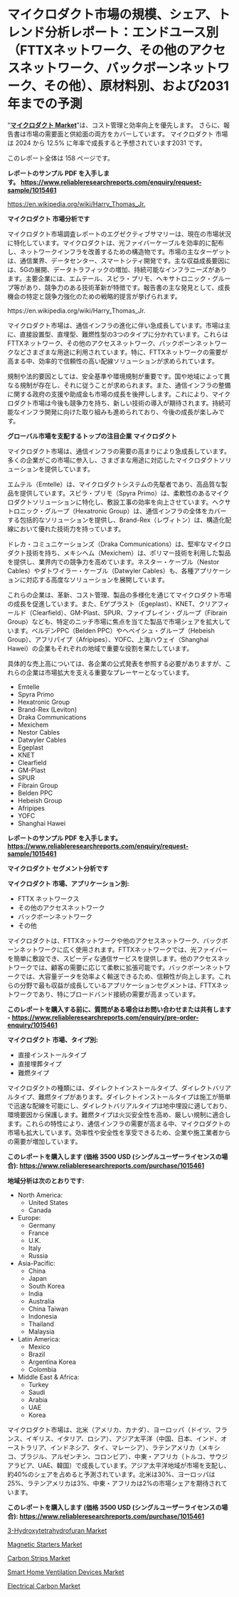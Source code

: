 <p><h1>マイクロダクト市場の規模、シェア、トレンド分析レポート：エンドユース別（FTTXネットワーク、その他のアクセスネットワーク、バックボーンネットワーク、その他）、原材料別、および2031年までの予測</h1></p><p>&ldquo;<strong><a href="https://www.reliableresearchreports.com/microducts-r1015461?utm_campaign=110&utm_medium=9&utm_source=Github&utm_content=ia&utm_term=29092024&utm_id=microducts">マイクロダクト Market</a></strong>&rdquo;は、コスト管理と効率向上を優先します。 さらに、報告書は市場の需要面と供給面の両方をカバーしています。 マイクロダクト 市場は 2024 から 12.5% に年率で成長すると予想されています2031 です。</p>
<p>このレポート全体は 158 ページです。</p>
<p><strong>レポートのサンプル PDF を入手します。&nbsp;<a href="https://www.reliableresearchreports.com/enquiry/request-sample/1015461?utm_campaign=110&utm_medium=9&utm_source=Github&utm_content=ia&utm_term=29092024&utm_id=microducts">https://www.reliableresearchreports.com/enquiry/request-sample/1015461</a></strong></p>
<p><a href="https://en.wikipedia.org/wiki/Harry_Thomas_Jr.?utm_campaign=110&utm_medium=9&utm_source=Github&utm_content=ia&utm_term=29092024&utm_id=microducts">https://en.wikipedia.org/wiki/Harry_Thomas_Jr.</a></p>
<p><strong>マイクロダクト 市場分析です</strong></p>
<p><p>マイクロダクト市場調査レポートのエグゼクティブサマリーは、現在の市場状況に特化しています。マイクロダクトは、光ファイバーケーブルを効率的に配布し、ネットワークインフラを改善するための構造物です。市場の主なターゲットは、通信業界、データセンター、スマートシティ開発です。主な収益成長要因には、5Gの展開、データトラフィックの増加、持続可能なインフラニーズがあります。主要企業には、エムテール、スピラ・プリモ、ヘキサトロニック・グループ等があり、競争力のある技術革新が特徴です。報告書の主な発見として、成長機会の特定と競争力強化のための戦略的提言が挙げられます。</p></p>
<p>https://en.wikipedia.org/wiki/Harry_Thomas_Jr.</p>
<p><p>マイクロダクト市場は、通信インフラの進化に伴い急成長しています。市場は主に、直接設置型、直埋型、難燃性型の3つのタイプに分かれています。これらはFTTXネットワーク、その他のアクセスネットワーク、バックボーンネットワークなどさまざまな用途に利用されています。特に、FTTXネットワークの需要が高まる中、効率的で信頼性の高い配線ソリューションが求められています。</p><p>規制や法的要因としては、安全基準や環境規制が重要です。国や地域によって異なる規制が存在し、それに従うことが求められます。また、通信インフラの整備に関する政府の支援や助成金も市場の成長を後押しします。これにより、マイクロダクト市場は今後も競争力を持ち、新しい技術の導入が期待されます。持続可能なインフラ開発に向けた取り組みも進められており、今後の成長が楽しみです。</p></p>
<p><strong>グローバル市場を支配するトップの注目企業 マイクロダクト</strong></p>
<p><p>マイクロダクト市場は、通信インフラの需要の高まりにより急成長しています。多くの企業がこの市場に参入し、さまざまな用途に対応したマイクロダクトソリューションを提供しています。</p><p>エムテル（Emtelle）は、マイクロダクトシステムの先駆者であり、高品質な製品を提供しています。スピラ・プリモ（Spyra Primo）は、柔軟性のあるマイクロダクトソリューションに特化し、敷設工事の効率を向上させています。ヘクサトロニック・グループ（Hexatronic Group）は、通信インフラの全体をカバーする包括的なソリューションを提供し、Brand-Rex（レヴィトン）は、構造化配線において優れた技術力を持っています。</p><p>ドレカ・コミュニケーションズ（Draka Communications）は、堅牢なマイクロダクト技術を持ち、メキシヘム（Mexichem）は、ポリマー技術を利用した製品を提供し、業界内での競争力を高めています。ネスター・ケーブル（Nestor Cables）やダトワイラー・ケーブル（Datwyler Cables）も、各種アプリケーションに対応する高度なソリューションを展開しています。</p><p>これらの企業は、革新、コスト管理、製品の多様化を通じてマイクロダクト市場の成長を促進しています。また、Eゲプラスト（Egeplast）、KNET、クリアフィールド（Clearfield）、GM-Plast、SPUR、ファイブレイン・グループ（Fibrain Group）なども、特定のニッチ市場に焦点を当てた製品で市場シェアを拡大しています。ベルデンPPC（Belden PPC）やヘベイシュ・グループ（Hebeish Group）、アフリパイプ（Afripipes）、YOFC、上海ハウェイ（Shanghai Hawei）の企業もそれぞれの地域で重要な役割を果たしています。</p><p>具体的な売上高については、各企業の公式発表を参照する必要がありますが、これらの企業は市場拡大を支える重要なプレーヤーとなっています。</p></p>
<p><ul><li>Emtelle</li><li>Spyra Primo</li><li>Hexatronic Group</li><li>Brand-Rex (Leviton)</li><li>Draka Communications</li><li>Mexichem</li><li>Nestor Cables</li><li>Datwyler Cables</li><li>Egeplast</li><li>KNET</li><li>Clearfield</li><li>GM-Plast</li><li>SPUR</li><li>Fibrain Group</li><li>Belden PPC</li><li>Hebeish Group</li><li>Afripipes</li><li>YOFC</li><li>Shanghai Hawei</li></ul></p>
<p><strong>レポートのサンプル PDF を入手します。 <a href="https://www.reliableresearchreports.com/enquiry/request-sample/1015461?utm_campaign=110&utm_medium=9&utm_source=Github&utm_content=ia&utm_term=29092024&utm_id=microducts">https://www.reliableresearchreports.com/enquiry/request-sample/1015461</a></strong></p>
<p><strong>マイクロダクト セグメント分析です</strong></p>
<p><strong>マイクロダクト 市場、アプリケーション別:</strong></p>
<p><ul><li>FTTX ネットワークス</li><li>その他のアクセスネットワーク</li><li>バックボーンネットワーク</li><li>その他</li></ul></p>
<p><p>マイクロダクトは、FTTXネットワークや他のアクセスネットワーク、バックボーンネットワークに広く使用されます。FTTXネットワークでは、光ファイバーを簡単に敷設でき、スピーディな通信サービスを提供します。他のアクセスネットワークでは、顧客の需要に応じて柔軟に拡張可能です。バックボーンネットワークでは、大容量データを効率よく輸送できるため、信頼性が向上します。これらの分野で最も収益が成長しているアプリケーションセグメントは、FTTXネットワークであり、特にブロードバンド接続の需要が高まっています。</p></p>
<p><strong>このレポートを購入する前に、質問がある場合はお問い合わせまたは共有します - <a href="https://www.reliableresearchreports.com/enquiry/pre-order-enquiry/1015461?utm_campaign=110&utm_medium=9&utm_source=Github&utm_content=ia&utm_term=29092024&utm_id=microducts">https://www.reliableresearchreports.com/enquiry/pre-order-enquiry/1015461</a></strong></p>
<p><strong>マイクロダクト 市場、タイプ別:</strong></p>
<p><ul><li>直接インストールタイプ</li><li>直接埋葬タイプ</li><li>難燃タイプ</li></ul></p>
<p><p>マイクロダクトの種類には、ダイレクトインストールタイプ、ダイレクトバリアルタイプ、難燃タイプがあります。ダイレクトインストールタイプは施工が簡単で迅速な配線を可能にし、ダイレクトバリアルタイプは地中埋設に適しており、環境要因から保護します。難燃タイプは火災安全性を高め、厳しい規制に適合します。これらの特性により、通信インフラの需要が高まる中、マイクロダクトの市場も拡大しています。効率性や安全性を享受できるため、企業や施工業者からの需要が増加しています。</p></p>
<p><strong>このレポートを購入します (価格 3500 USD (シングルユーザーライセンスの場合): <a href="https://www.reliableresearchreports.com/purchase/1015461?utm_campaign=110&utm_medium=9&utm_source=Github&utm_content=ia&utm_term=29092024&utm_id=microducts">https://www.reliableresearchreports.com/purchase/1015461</a></strong></p>
<p><strong>地域分析は次のとおりです:</strong></p>
<p><ul>
    <li>
        North America:
        <ul>
            <li>United States</li>
            <li>Canada</li>
        </ul>
    </li>
    <li>
        Europe:
        <ul>
            <li>Germany</li>
            <li>France</li>
            <li>U.K.</li>
            <li>Italy</li>
            <li>Russia</li>
        </ul>
    </li>
    <li>
        Asia-Pacific:
        <ul>
            <li>China</li>
            <li>Japan</li>
            <li>South Korea</li>
            <li>India</li>
            <li>Australia</li>
            <li>China Taiwan</li>
            <li>Indonesia</li>
            <li>Thailand</li>
            <li>Malaysia</li>
        </ul>
    </li>
    <li>
        Latin America:
        <ul>
            <li>Mexico</li>
            <li>Brazil</li>
            <li>Argentina Korea</li>
            <li>Colombia</li>
        </ul>
    </li>
    <li>
        Middle East & Africa:
        <ul>
            <li>Turkey</li>
            <li>Saudi</li>
            <li>Arabia</li>
            <li>UAE</li>
            <li>Korea</li>
        </ul>
    </li>
    </ul></p>
<p><p>マイクロダクト市場は、北米（アメリカ、カナダ）、ヨーロッパ（ドイツ、フランス、イギリス、イタリア、ロシア）、アジア太平洋（中国、日本、インド、オーストラリア、インドネシア、タイ、マレーシア）、ラテンアメリカ（メキシコ、ブラジル、アルゼンチン、コロンビア）、中東・アフリカ（トルコ、サウジアラビア、UAE、韓国）で成長しています。アジア太平洋地域が市場を支配し、約40%のシェアを占めると予測されています。北米は30%、ヨーロッパは25%、ラテンアメリカは3%、中東・アフリカは2%の市場シェアを期待されています。</p></p>
<p><strong>このレポートを購入します (価格 3500 USD (シングルユーザーライセンスの場合): <a href="https://www.reliableresearchreports.com/purchase/1015461?utm_campaign=110&utm_medium=9&utm_source=Github&utm_content=ia&utm_term=29092024&utm_id=microducts">https://www.reliableresearchreports.com/purchase/1015461</a></strong></p>
<p><p><a href="https://github.com/FosterFahey91/Market-Research-Report-List-1/blob/main/3-hydroxytetrahydrofuran-market.md?utm_campaign=110&utm_medium=9&utm_source=Github&utm_content=ia&utm_term=29092024&utm_id=microducts">3-Hydroxytetrahydrofuran Market</a></p><p><a href="https://issuu.com/reportprime-2/docs/magnetic-starters-market-size-2030._fca7a27a7d664c?utm_campaign=110&utm_medium=9&utm_source=Github&utm_content=ia&utm_term=29092024&utm_id=microducts">Magnetic Starters Market</a></p><p><a href="https://www.linkedin.com/pulse/unveiling-market-trends-global-carbon-strips-growth-regional-vtv4c?utm_campaign=110&utm_medium=9&utm_source=Github&utm_content=ia&utm_term=29092024&utm_id=microducts">Carbon Strips Market</a></p><p><a href="https://github.com/Rekhakhatun65/Market-Research-Report-List-1/blob/main/smart-home-ventilation-devices-market.md?utm_campaign=110&utm_medium=9&utm_source=Github&utm_content=ia&utm_term=29092024&utm_id=microducts">Smart Home Ventilation Devices Market</a></p><p><a href="https://www.linkedin.com/pulse/electrical-carbon-industry-forecast-market-shifts-strategic-gehfc?utm_campaign=110&utm_medium=9&utm_source=Github&utm_content=ia&utm_term=29092024&utm_id=microducts">Electrical Carbon Market</a></p></p>